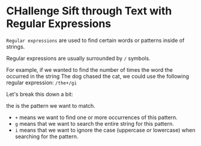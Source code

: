 # CHallenge Sift through Text with Regular Expressions

`Regular expressions` are used to find certain words or patterns inside of strings.

Regular expressions are usually surrounded by `/` symbols.

For example, if we wanted to find the number of times the word the occurred in the string The dog chased the cat, we could use the following regular expression: `/the+/gi`

Let's break this down a bit:

the is the pattern we want to match.

- `+` means we want to find one or more occurrences of this pattern.
- `g` means that we want to search the entire string for this pattern.
- `i` means that we want to ignore the case (uppercase or lowercase) when searching for the pattern.
